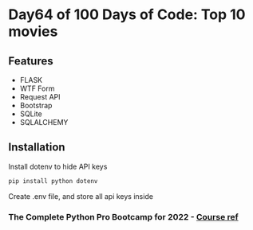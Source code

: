 # Day64 of 100 Days of Code:  Top 10 movies

## Features
- FLASK
- WTF Form
- Request API
- Bootstrap
- SQLite
- SQLALCHEMY

## Installation
Install dotenv to hide API keys

```sh
pip install python dotenv
```

Create .env file, and store all api keys inside






### The Complete Python Pro Bootcamp for 2022 - [Course ref]

[Course ref]: <https://www.udemy.com/course/100-days-of-code/>
